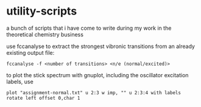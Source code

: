 # utility-scripts
a bunch of scripts that i have come to write during my work in the theoretical chemistry business

use fccanalyse to extract the strongest vibronic transitions from an already existing
output file:

    fccanalyse -f <number of transitions> <n/e (normal/excited)>

to plot the stick spectrum with gnuplot, including the oscillator excitation labels, use

    plot "assignment-normal.txt" u 2:3 w imp, "" u 2:3:4 with labels rotate left offset 0,char 1

